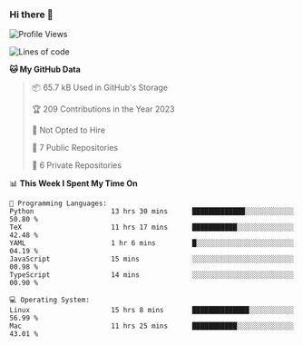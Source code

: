 ### Hi there 👋

<!--
**huayuan4396/huayuan4396** is a ✨ _special_ ✨ repository because its `README.md` (this file) appears on your GitHub profile.

Here are some ideas to get you started:

- 🔭 I’m currently working on ...
- 🌱 I’m currently learning ...
- 👯 I’m looking to collaborate on ...
- 🤔 I’m looking for help with ...
- 💬 Ask me about ...
- 📫 How to reach me: ...
- 😄 Pronouns: ...
- ⚡ Fun fact: ...
-->

<!--START_SECTION:waka-->
![Profile Views](http://img.shields.io/badge/Profile%20Views-0-blue)

![Lines of code](https://img.shields.io/badge/From%20Hello%20World%20I%27ve%20Written-185.0%20thousand%20lines%20of%20code-blue)

**🐱 My GitHub Data** 

> 📦 65.7 kB Used in GitHub's Storage 
 > 
> 🏆 209 Contributions in the Year 2023
 > 
> 🚫 Not Opted to Hire
 > 
> 📜 7 Public Repositories 
 > 
> 🔑 6 Private Repositories 
 > 
📊 **This Week I Spent My Time On** 

```text
💬 Programming Languages: 
Python                   13 hrs 30 mins      █████████████░░░░░░░░░░░░   50.80 % 
TeX                      11 hrs 17 mins      ███████████░░░░░░░░░░░░░░   42.48 % 
YAML                     1 hr 6 mins         █░░░░░░░░░░░░░░░░░░░░░░░░   04.19 % 
JavaScript               15 mins             ░░░░░░░░░░░░░░░░░░░░░░░░░   00.98 % 
TypeScript               14 mins             ░░░░░░░░░░░░░░░░░░░░░░░░░   00.90 % 

💻 Operating System: 
Linux                    15 hrs 8 mins       ██████████████░░░░░░░░░░░   56.99 % 
Mac                      11 hrs 25 mins      ███████████░░░░░░░░░░░░░░   43.01 % 
```


<!--END_SECTION:waka-->

